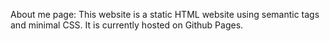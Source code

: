 About me page:
This website is a static HTML website using semantic tags and minimal CSS.
It is currently hosted on Github Pages.
